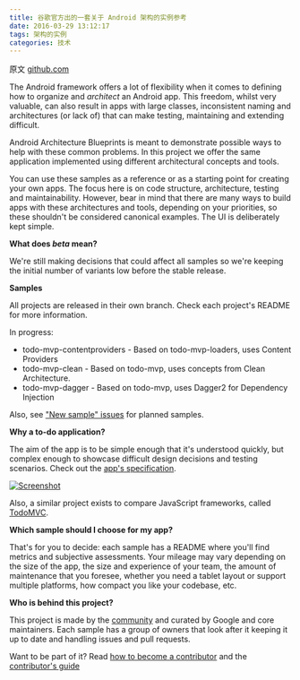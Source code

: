 ```yaml
---
title: 谷歌官方出的一套关于 Android 架构的实例参考
date: 2016-03-29 13:12:17
tags: 架构的实例
categories: 技术
---
```


原文 [github.com](https://github.com/googlesamples/android-architecture)

The Android framework offers a lot of flexibility when it comes to defining how to organize and *architect* an Android app. This freedom, whilst very valuable, can also result in apps with large classes, inconsistent naming and architectures (or lack of) that can make testing, maintaining and extending difficult.

Android Architecture Blueprints is meant to demonstrate possible ways to help with these common problems. In this project we offer the same application implemented using different architectural concepts and tools.

You can use these samples as a reference or as a starting point for creating your own apps. The focus here is on code structure, architecture, testing and maintainability. However, bear in mind that there are many ways to build apps with these architectures and tools, depending on your priorities, so these shouldn't be considered canonical examples. The UI is deliberately kept simple.

**What does *****beta***** mean?**

We're still making decisions that could affect all samples so we're keeping the initial number of variants low before the stable release.

**Samples**

All projects are released in their own branch. Check each project's README for more information.
<!--more-->
In progress:

* todo-mvp-contentproviders - Based on todo-mvp-loaders, uses Content Providers
* todo-mvp-clean - Based on todo-mvp, uses concepts from Clean Architecture.
* todo-mvp-dagger - Based on todo-mvp, uses Dagger2 for Dependency Injection

Also, see ["New sample" issues](https://github.com/googlesamples/android-architecture/issues?q=is%3Aissue+is%3Aopen+label%3A%22New+sample%22) for planned samples.

**Why a to-do application?**

The aim of the app is to be simple enough that it's understood quickly, but complex enough to showcase difficult design decisions and testing scenarios. Check out the [app's specification](https://github.com/googlesamples/android-architecture/wiki/To-do-app-specification).

[![Screenshot](https://raw.githubusercontent.com/wiki/googlesamples/android-architecture/images/tasks2.png)](https://github.com/googlesamples/android-architecture/wiki/images/tasks2.png)

Also, a similar project exists to compare JavaScript frameworks, called [TodoMVC](https://github.com/tastejs/todomvc).

**Which sample should I choose for my app?**

That's for you to decide: each sample has a README where you'll find metrics and subjective assessments. Your mileage may vary depending on the size of the app, the size and experience of your team, the amount of maintenance that you foresee, whether you need a tablet layout or support multiple platforms, how compact you like your codebase, etc.

**Who is behind this project?**

This project is made by the [community](https://github.com/googlesamples/android-architecture/graphs/contributors) and curated by Google and core maintainers. Each sample has a group of owners that look after it keeping it up to date and handling issues and pull requests.

Want to be part of it? Read [how to become a contributor](https://github.com/googlesamples/android-architecture/blob/master/CONTRIBUTING.md) and the [contributor's guide](https://github.com/googlesamples/android-architecture/wiki/Contributions)